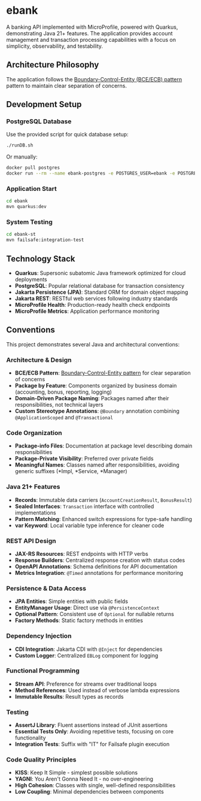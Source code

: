 # ebank

A banking API implemented with MicroProfile, powered with Quarkus, demonstrating Java 21+ features. The application provides account management and transaction processing capabilities with a focus on simplicity, observability, and testability.


## Architecture Philosophy

The application follows the [Boundary-Control-Entity (BCE/ECB) pattern](https://bce.design) pattern to maintain clear separation of concerns. 

## Development Setup

### PostgreSQL Database

Use the provided script for quick database setup:
```bash
./runDB.sh
```

Or manually:
```bash
docker pull postgres
docker run --rm --name ebank-postgres -e POSTGRES_USER=ebank -e POSTGRES_DB=ebankdb -e POSTGRES_PASSWORD=ebanksecret -p 5432:5432 -d postgres
```

### Application Start
```bash
cd ebank
mvn quarkus:dev
```

### System Testing
```bash
cd ebank-st
mvn failsafe:integration-test
```

## Technology Stack

- **Quarkus**: Supersonic subatomic Java framework optimized for cloud deployments
- **PostgreSQL**: Popular relational database for transaction consistency
- **Jakarta Persistence (JPA)**: Standard ORM for domain object mapping
- **Jakarta REST**: RESTful web services following industry standards
- **MicroProfile Health**: Production-ready health check endpoints
- **MicroProfile Metrics**: Application performance monitoring

## Conventions

This project demonstrates several Java and architectural conventions:

### Architecture & Design
- **BCE/ECB Pattern**: [Boundary-Control-Entity pattern](https://bce.design) for clear separation of concerns
- **Package by Feature**: Components organized by business domain (accounting, bonus, reporting, logging)
- **Domain-Driven Package Naming**: Packages named after their responsibilities, not technical layers
- **Custom Stereotype Annotations**: `@Boundary` annotation combining `@ApplicationScoped` and `@Transactional`

### Code Organization
- **Package-info Files**: Documentation at package level describing domain responsibilities
- **Package-Private Visibility**: Preferred over private fields
- **Meaningful Names**: Classes named after responsibilities, avoiding generic suffixes (*Impl, *Service, *Manager)

### Java 21+ Features
- **Records**: Immutable data carriers (`AccountCreationResult`, `BonusResult`)
- **Sealed Interfaces**: `Transaction` interface with controlled implementations
- **Pattern Matching**: Enhanced switch expressions for type-safe handling
- **var Keyword**: Local variable type inference for cleaner code


### REST API Design
- **JAX-RS Resources**: REST endpoints with HTTP verbs
- **Response Builders**: Centralized response creation with status codes
- **OpenAPI Annotations**: Schema definitions for API documentation
- **Metrics Integration**: `@Timed` annotations for performance monitoring

### Persistence & Data Access
- **JPA Entities**: Simple entities with public fields
- **EntityManager Usage**: Direct use via `@PersistenceContext`
- **Optional Pattern**: Consistent use of `Optional` for nullable returns
- **Factory Methods**: Static factory methods in entities

### Dependency Injection
- **CDI Integration**: Jakarta CDI with `@Inject` for dependencies
- **Custom Logger**: Centralized `EBLog` component for logging

### Functional Programming
- **Stream API**: Preference for streams over traditional loops
- **Method References**: Used instead of verbose lambda expressions
- **Immutable Results**: Result types as records

### Testing
- **AssertJ Library**: Fluent assertions instead of JUnit assertions
- **Essential Tests Only**: Avoiding repetitive tests, focusing on core functionality
- **Integration Tests**: Suffix with "IT" for Failsafe plugin execution

### Code Quality Principles
- **KISS**: Keep It Simple - simplest possible solutions
- **YAGNI**: You Aren't Gonna Need It - no over-engineering
- **High Cohesion**: Classes with single, well-defined responsibilities
- **Low Coupling**: Minimal dependencies between components
